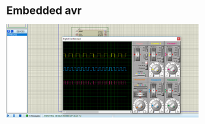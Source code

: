 # Embedded avr


![alt text](https://raw.githubusercontent.com/M0hammadx/Embedded/master/AVR/TimerMangUnit/1-100,2-50.png)
